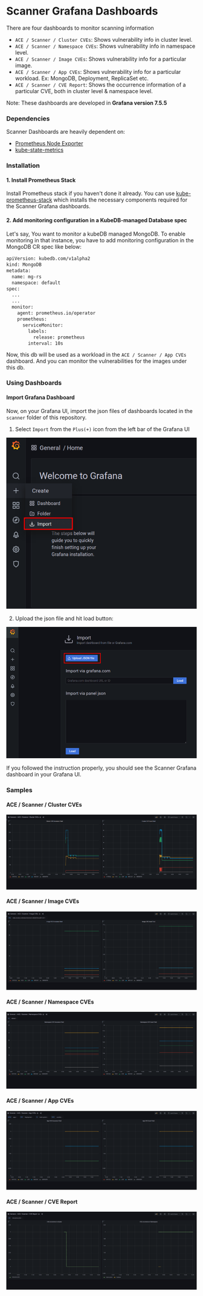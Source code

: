 # Scanner Grafana Dashboards

There are four dashboards to monitor scanning information

- `ACE / Scanner / Cluster CVEs`: Shows vulnerability info in cluster level.
- `ACE / Scanner / Namespace CVEs`: Shows vulnerability info in namespace level.
- `ACE / Scanner / Image CVEs`: Shows vulnerability info for a particular image.
- `ACE / Scanner / App CVEs`: Shows vulnerability info for a particular workload. Ex: MongoDB, Deployment, ReplicaSet etc.
- `ACE / Scanner / CVE Report`: Shows the occurrence information of a particular CVE, both in cluster level & namespace level.

Note: These dashboards are developed in **Grafana version 7.5.5**

### Dependencies

Scanner Dashboards are heavily dependent on:

- [Prometheus Node Exporter](https://github.com/prometheus/node_exporter)
- [kube-state-metrics](https://github.com/kubernetes/kube-state-metrics)


### Installation

#### 1. Install Prometheus Stack

Install Prometheus stack if you haven't done it already. You can use [kube-prometheus-stack](https://artifacthub.io/packages/helm/prometheus-community/kube-prometheus-stack) which installs the necessary components required for the Scanner Grafana dashboards.

#### 2. Add monitoring configuration in a KubeDB-managed Database spec

Let's say, You want to monitor a kubeDB managed MongoDB. To enable monitoring in that instance, you have to add monitoring configuration in the MongoDB CR spec like below:

```
apiVersion: kubedb.com/v1alpha2
kind: MongoDB
metadata:
  name: mg-rs
  namespace: default
spec:
  ...
  ...
  monitor:
    agent: prometheus.io/operator
    prometheus:
      serviceMonitor:
        labels:
          release: prometheus
        interval: 10s
```

Now, this db will be used as a workload in the `ACE / Scanner / App CVEs` dashboard. And you can monitor the vulnerabilities for the images under this db.

### Using Dashboards

#### Import Grafana Dashboard

Now, on your Grafana UI, import the json files of dashboards located in the `scanner` folder of this repository.


1. Select `Import` from the `Plus(+)` icon from the left bar of the Grafana UI

![Import New Dashboard](/scanner/images/import_dashboard_1.png)

2. Upload the json file and hit load button:

![Upload Dashboard JSON](/scanner/images/import_dashboard_2.png)


If you followed the instruction properly, you should see the Scanner Grafana dashboard in your Grafana UI.

### Samples

####  ACE / Scanner / Cluster CVEs

![ACE / Scanner / Cluster CVEs](/scanner/images/cluster-level-cves.png)

####  ACE / Scanner / Image CVEs

![ACE / Scanner / Image CVEs](/scanner/images/image-level-cves.png)


####  ACE / Scanner / Namespace CVEs

![ACE / Scanner / Namespace CVEs](/scanner/images/namespace-level-cves.png)

####  ACE / Scanner / App CVEs

![ACE / Scanner / App CVEs](/scanner/images/app-level-cves.png)

#### ACE / Scanner / CVE Report
![ACE / Scanner / CVE Report](/scanner/images/cve-details.png)
